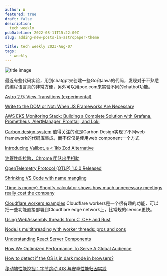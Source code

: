 ```yaml
---
author: W
featured: true
draft: false
description:
  tech weekly
pubDatetime: 2022-08-11T15:22:00Z
slug: adding-new-posts-in-astropaper-theme

title: tech weekly 2023-Aug-07
tags:
  - weekly
---
```


![title image](https://images.unsplash.com/photo-1522643062452-f5b403123bdf?ixlib=rb-4.0.3&ixid=M3wxMjA3fDB8MHxwaG90by1wYWdlfHx8fGVufDB8fHx8fA%3D%3D&auto=format&fit=crop&w=1470&q=80)

最近有些代码实验，用到chatgpt来创建一些Go和Java的代码，发现对于不熟悉的编程语言真的非常方便，另外可以用poe.com来实验不同的chatbot功能。

[Astro 2.9: View Transitions (experimental)](https://astro.build/blog/astro-290/)

[Write to the DOM or Not: When JS Frameworks Are Necessary](https://thenewstack.io/write-to-the-dom-or-not-when-js-frameworks-are-necessary/)

[AWS EKS Monitoring Stack: Building a Complete Solution with Grafana, Prometheus, AlertManager, Promtail, and Loki](https://itnext.io/aws-eks-monitoring-stack-building-a-complete-solution-with-grafana-prometheus-alertmanager-adb9948e5951)

[Carbon design system](https://carbondesignsystem.com/) 值得关注的点是Carbon Design实现了不同web framework的代码库集成，而不仅仅是使用web component一个方式

[Introducing Valibot, a < 1kb Zod Alternative](https://www.builder.io/blog/introducing-valibot)

[油管性能拉跨，Chrome 团队出手相助](https://mp.weixin.qq.com/s/q7XgZBmWh67_7zHszzp8BQ)

[OpenTelemetry Protocol (OTLP) 1.0.0 Released](https://www.infoq.com/news/2023/08/otlp-version-one-released/)

[Shrinking VS Code with name mangling](https://code.visualstudio.com/blogs/2023/07/20/mangling-vscode)

[‘Time is money’: Shopify calculator shows how much unnecessary meetings really cost the company](https://edition.cnn.com/2023/07/12/tech/shopify-meeting-cost-calculator/index.html)

[Cloudflare workers examples](https://developers.cloudflare.com/workers/examples/) Cloudflare workers是一个很有趣的功能，可以把一些功能直接部署到Cloudflare edge network上，比常规的service更快。

[Using WebAssembly threads from C, C++ and Rust](https://web.dev/webassembly-threads/)

[Node.js multithreading with worker threads: pros and cons](https://snyk.io/blog/node-js-multithreading-worker-threads-pros-cons/)

[Understanding React Server Components](https://vercel.com/blog/understanding-react-server-components)

[How We Optimized Performance To Serve A Global Audience](https://www.smashingmagazine.com/2023/08/optimize-performance-serve-global-audience/)

[How to detect if the OS is in dark mode in browsers?](https://stackoverflow.com/questions/50840168/how-to-detect-if-the-os-is-in-dark-mode-in-browsers)

[移动端性能挖掘：字节跳动 iOS 与安卓性能归因实践](https://www.infoq.cn/article/twFsuxo4IQi5FIqe3OKA)
